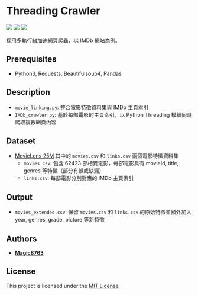 # Threading Crawler
![](https://img.shields.io/github/stars/magic8763/threading_crawler)
![](https://img.shields.io/github/watchers/magic8763/threading_crawler)
![](https://img.shields.io/github/forks/magic8763/threading_crawler)

採用多執行緒加速網頁爬蟲，以 IMDb 網站為例。

## Prerequisites
- Python3, Requests, Beautifulsoup4, Pandas

## Description
- `movie_linking.py`: 整合電影特徵資料集與 IMDb 主頁索引
- `IMDb_crawler.py`: 基於每部電影的主頁索引，以 Python Threading 模組同時爬取複數網頁內容

## Dataset
- [MovieLens 25M](https://grouplens.org/datasets/movielens/25m) 其中的 `movies.csv` 和 `links.csv` 兩個電影特徵資料集
  - `movies.csv`: 包含 62423 部相異電影，每部電影具有 movieId, title, genres 等特徵（部分有誤或缺漏）
  - `links.csv`: 每部電影分別對應的 IMDb 主頁索引

## Output
- `movies_extended.csv`: 保留 `movies.csv` 和 `links.csv` 的原始特徵並額外加入 year, genres, grade, picture 等新特徵

## Authors
* **[Magic8763](https://github.com/Magic8763)**

## License
This project is licensed under the [MIT License](https://github.com/Magic8763/threading_crawler/blob/main/LICENSE)

